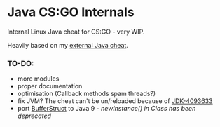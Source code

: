 # Java CS:GO Internals
Internal Linux Java cheat for CS:GO - very WIP.

Heavily based on my [external Java cheat](https://github.com/ericek111/java-csgo-externals).

### TO-DO:
- more modules
- proper documentation
- optimisation (Callback methods spam threads?)
- fix JVM? The cheat can't be un/reloaded because of [JDK-4093633](https://bugs.openjdk.java.net/browse/JDK-4093633)
- port [BufferStruct](https://github.com/ericek111/java-csgo-internals/blob/master/src/eu/lixko/csgoshared/util/BufferStruct.java:) to Java 9 - *newInstance() in Class has been deprecated*
